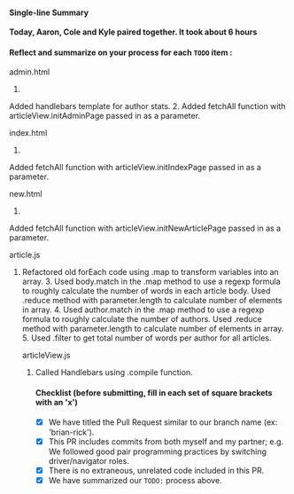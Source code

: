#### Single-line Summary
**Today, Aaron, Cole and Kyle paired together. It took about 6 hours**

#### Reflect and summarize on your process for each `TODO` item :  
admin.html
  1. <!-- TODO: Setup a template for each row of the Author Stats section of this page: -->
  Added handlebars template for author stats.
  2. <!-- TODO: Due to changes in article.js and articleView.js to attach their interior objects to a global 'app' object, we need to make changes to the contents of the following <script> tag: --><!-- // TODO: After we fetch and load all the articles, what view function do we want to run next?
  // Let's pass in a callback function, to determine what happens AFTER all articles are loaded. -->
  Added fetchAll function with articleView.initAdminPage passed in as a parameter.

index.html
  1. <!-- TODO: Due to changes in article.js and articleView.js to attach their interior objects to a global 'app' object, we need to make changes to the contents of the following <script> tag: -->
  Added fetchAll function with articleView.initIndexPage passed in as a parameter.

new.html
  1. <!-- TODO: Due to changes in article.js and articleView.js to attach their interior objects to a global 'app' object, we need to make changes to the contents of the following <script> tag: -->
  Added fetchAll function with articleView.initNewArticlePage passed in as a parameter.

article.js
  1. <!-- // TODO: Wrap the contents of this file, except for the preceding 'use strict' and 'var app...' declararions, in an IIFE.
  // Give the IIFE a parameter called 'module'.
  // At the very end of the code, but still inside the IIFE, attach the 'Article' object to 'module'.
  // Where the IIFE is invoked, pass in the global 'app' object that is defined above. -->
  Wrapped contents of file in IIFE with a parameter of module.
  2. <!-- // TODO: Refactor this forEach code, by using a `.map` call instead, since what we are trying to accomplish
  // is the transformation of one collection into another. Remember that we can set variables equal to the result
  // of functions. So if we set a variable equal to the result of a .map, it will be our transformed array.
  // There is no need to push to anything. -->
  Refactored old forEach code using .map to transform variables into an array.
  3. <!-- // TODO: Chain together a `map` and a `reduce` call to get a rough count of all words in all articles. -->
  Used body.match in the .map method to use a regexp formula to roughly calculate the number of words in each article body. Used .reduce method with parameter.length to calculate number of elements in array.
  4. <!-- // TODO: Chain together a `map` and a `reduce` call to produce an array of unique author names. You will
  // probably need to use the optional accumulator argument in your reduce call. -->
  Used author.match in the .map method to use a regexp formula to roughly calculate the number of authors. Used .reduce method with parameter.length to calculate number of elements in array.
  5. <!-- // TODO: Transform each author string into an object with properties for
  // the author's name, as well as the total number of words across all articles
  // written by the specified author.
  // HINT: This .map should be setup to return an object literal with two properties.
  // The first property should be pretty straightforward, but you will need to chain
  // some combination of filter, map, and reduce to get the value for the second
  // property. -->
  Used .filter to get total number of words per author for all articles.

articleView.js
  1. <!-- // TODO: Wrap the contents of this file, except for the preceding 'use strict' and 'var app...' declararions, in an IIFE.
  // Give the IIFE a parameter called 'module'.
  // At the very end of the code, but still inside the IIFE, attach the 'articleView' object to 'module'.
  // Where the IIFE is invoked, pass in the global 'app' object that is defined above.
  // Keep in mind that all references to 'Article' in this file now need to be renamed to 'app.Article'. There are not separate instructions for those; you'll need to debug and find them on your own. -->
  Wrapped contents of file in IIFE with a parameter of module.
  2. <!-- // TODO: Call the Handlebars `.compile` function, which will return a function for you to use where needed.
  // Make sure you assign the result of your Handlebars.compile call to a variable called "template", since
  // we are then calling "template" on line 117. -->
  Called Handlebars using .compile function.


#### Checklist (before submitting, fill in each set of square brackets with an 'x')
- [x] We have titled the Pull Request similar to our branch name (ex: 'brian-rick').
- [x] This PR includes commits from both myself and my partner; e.g. We followed good pair programming practices by switching driver/navigator roles.
- [x] There is no extraneous, unrelated code included in this PR.
- [x] We have summarized our `TODO:` process above.
